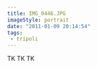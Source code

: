 ```yaml
---
title: IMG_0446.JPG
imageStyle: portrait
date: "2011-01-09 20:14:54"
tags: 
 - tripoli
---
```


TK TK TK